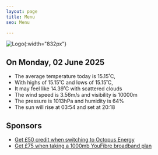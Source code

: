 ```yaml
---
layout: page
title: Menu
seo: Menu

---
```


![Logo](/images/logo.jpg){:width="832px"}

<!-- weather_marker starts -->
## On Monday, 02 June 2025

- The average temperature today is 15.15˚C,
- With highs of 15.15˚C and lows of 15.15˚C,
- It may feel like 14.39˚C with scattered clouds
- The wind speed is 3.56m/s and visibility is 10000m
- The pressure is 1013hPa and humidity is 64%
- The sun will rise at 03:54 and set at 20:18

<!-- weather_marker ends -->

## Sponsors

- [Get £50 credit when switching to Octopus Energy](https://bit.ly/3oD1nnS)
- [Get £75 when taking a 1000mb YouFibre broadband plan](https://aklam.io/91zWhU?)
